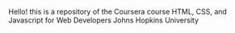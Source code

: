 Hello! this is a repository of the Coursera course HTML, CSS, and Javascript for Web Developers
Johns Hopkins University

